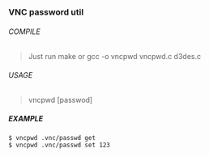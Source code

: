 ### VNC password util

###### COMPILE

> Just run make or gcc -o vncpwd vncpwd.c d3des.c

###### USAGE
> vncpwd <vnc password file> <mode> [passwod]

##### EXAMPLE
```
$ vncpwd .vnc/passwd get
$ vncpwd .vnc/passwd set 123
```
